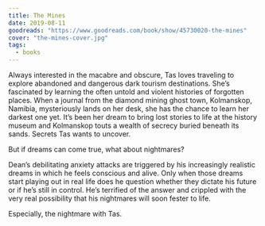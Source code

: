 ```yaml
---
title: The Mines
date: 2019-08-11
goodreads: "https://www.goodreads.com/book/show/45730020-the-mines"
cover: "the-mines-cover.jpg"
tags:
  - books
---
```


Always interested in the macabre and obscure, Tas loves traveling to explore abandoned and dangerous dark tourism destinations. She’s fascinated by learning the often untold and violent histories of forgotten places. When a journal from the diamond mining ghost town, Kolmanskop, Namibia, mysteriously lands on her desk, she has the chance to learn her darkest one yet. It’s been her dream to bring lost stories to life at the history museum and Kolmanskop touts a wealth of secrecy buried beneath its sands. Secrets Tas wants to uncover.

But if dreams can come true, what about nightmares?

Dean’s debilitating anxiety attacks are triggered by his increasingly realistic dreams in which he feels conscious and alive. Only when those dreams start playing out in real life does he question whether they dictate his future or if he’s still in control. He’s terrified of the answer and crippled with the very real possibility that his nightmares will soon fester to life.

Especially, the nightmare with Tas.
